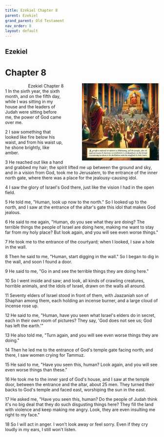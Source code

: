 ```yaml
---
title: Ezekiel Chapter 8
parent: Ezekiel
grand_parent: Old Testament
nav_order: 8
layout: default
---
```


## Ezekiel

# Chapter 8

<div style="clear: both; text-align: right;">
    <div style="max-width: 50%; height: auto; float: right; margin: 0 0 10px 10px; padding-left: 10%;">
        <img src="/assets/Image/Ezekiel/500/8.jpg" alt="Ezekiel Chapter 8" class="chapter-image">
    </div>
    <figcaption style="font-size: 14px; text-align: right;">Ezekiel Chapter 8</figcaption>
</div>
1 In the sixth year, the sixth month, and on the fifth day, while I was sitting in my house and the leaders of Judah were sitting before me, the power of God came over me.

2 I saw something that looked like fire below his waist, and from his waist up, he shone brightly, like amber.

3 He reached out like a hand and grabbed my hair; the spirit lifted me up between the ground and sky, and in a vision from God, took me to Jerusalem, to the entrance of the inner north gate, where there was a place for the jealousy-causing idol.

4 I saw the glory of Israel's God there, just like the vision I had in the open field.

5 He told me, "Human, look up now to the north." So I looked up to the north, and I saw at the entrance of the altar's gate this idol that makes God jealous.

6 He said to me again, "Human, do you see what they are doing? The terrible things the people of Israel are doing here, making me want to stay far from my holy place? But look again, and you will see even worse things."

7 He took me to the entrance of the courtyard; when I looked, I saw a hole in the wall.

8 Then he said to me, "Human, start digging in the wall." So I began to dig in the wall, and soon I found a door.

9 He said to me, "Go in and see the terrible things they are doing here."

10 So I went inside and saw; and look, all kinds of crawling creatures, horrible animals, and the idols of Israel, drawn on the walls all around.

11 Seventy elders of Israel stood in front of them, with Jaazaniah son of Shaphan among them, each holding an incense burner, and a large cloud of incense rose up.

12 He said to me, "Human, have you seen what Israel's elders do in secret, each in their own room of pictures? They say, 'God does not see us; God has left the earth.'"

13 He also told me, "Turn again, and you will see even worse things they are doing."

14 Then he led me to the entrance of God's temple gate facing north; and there, I saw women crying for Tammuz.

15 He said to me, "Have you seen this, human? Look again, and you will see even worse things than these."

16 He took me to the inner yard of God's house, and I saw at the temple door, between the entrance and the altar, about 25 men. They turned their backs to God's temple and faced east, worshiping the sun in the east.

17 He asked me, "Have you seen this, human? Do the people of Judah think it's no big deal that they do such disgusting things here? They fill the land with violence and keep making me angry. Look, they are even insulting me right to my face."

18 So I will act in anger. I won't look away or feel sorry. Even if they cry loudly in my ears, I still won't listen.


